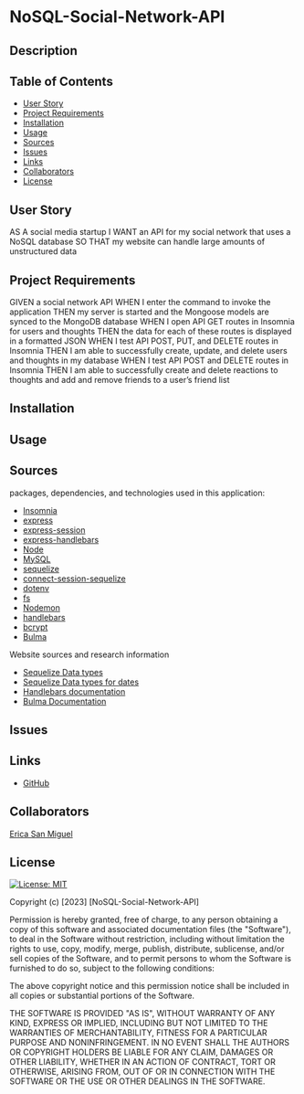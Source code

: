 # NoSQL-Social-Network-API

## Description



## Table of Contents
* [User Story](#user-story)
* [Project Requirements](#project-requirements)
* [Installation](#installation)
* [Usage](#usage)
* [Sources](#sources)
* [Issues](#issues)
* [Links](#links)
* [Collaborators](#collaborators)
* [License](#license)

## User Story
AS A social media startup
I WANT an API for my social network that uses a NoSQL database
SO THAT my website can handle large amounts of unstructured data

## Project Requirements
GIVEN a social network API
WHEN I enter the command to invoke the application
THEN my server is started and the Mongoose models are synced to the MongoDB database
WHEN I open API GET routes in Insomnia for users and thoughts
THEN the data for each of these routes is displayed in a formatted JSON
WHEN I test API POST, PUT, and DELETE routes in Insomnia
THEN I am able to successfully create, update, and delete users and thoughts in my database
WHEN I test API POST and DELETE routes in Insomnia
THEN I am able to successfully create and delete reactions to thoughts and add and remove friends to a user’s friend list

## Installation

## Usage


## Sources
packages, dependencies, and technologies used in this application:

* [Insomnia](https://docs.insomnia.rest/)
* [express](https://expressjs.com/)
* [express-session](https://www.npmjs.com/package/express-session)
* [express-handlebars](https://www.npmjs.com/package/express-handlebars)
* [Node](https://nodejs.org/en/docs)
* [MySQL](https://dev.mysql.com/doc/)
* [sequelize](https://sequelize.org/master/)
* [connect-session-sequelize](https://www.npmjs.com/package/connect-session-sequelize)
* [dotenv](https://www.npmjs.com/package/dotenv)
* [fs](https://nodejs.org/api/fs.html)
* [Nodemon](https://nodemon.io/)
* [handlebars](https://handlebarsjs.com/)
* [bcrypt](https://www.npmjs.com/package/bcrypt)
* [Bulma](https://bulma.io/documentation/overview/start/)

Website sources and research information 
- [Sequelize Data types](https://sequelize.org/docs/v7/models/data-types/)
- [Sequelize Data types for dates](https://sebhastian.com/sequelize-date-format/)
- [Handlebars documentation](https://docs.airship.com/guides/messaging/user-guide/personalization/handlebars/basics/)
- [Bulma Documentation](https://bulma.io/documentation/overview/start/)

## Issues

## Links

- [GitHub](https://github.com/erica-210/NoSQL-Social-Network-API)

## Collaborators
[Erica San Miguel](https://github.com/erica-210)

## License
[![License: MIT](https://img.shields.io/badge/License-MIT-yellow.svg)](https://opensource.org/licenses/MIT)

Copyright (c) [2023] [NoSQL-Social-Network-API]

Permission is hereby granted, free of charge, to any person obtaining a copy
of this software and associated documentation files (the "Software"), to deal
in the Software without restriction, including without limitation the rights
to use, copy, modify, merge, publish, distribute, sublicense, and/or sell
copies of the Software, and to permit persons to whom the Software is
furnished to do so, subject to the following conditions:

The above copyright notice and this permission notice shall be included in all
copies or substantial portions of the Software.

THE SOFTWARE IS PROVIDED "AS IS", WITHOUT WARRANTY OF ANY KIND, EXPRESS OR
IMPLIED, INCLUDING BUT NOT LIMITED TO THE WARRANTIES OF MERCHANTABILITY,
FITNESS FOR A PARTICULAR PURPOSE AND NONINFRINGEMENT. IN NO EVENT SHALL THE
AUTHORS OR COPYRIGHT HOLDERS BE LIABLE FOR ANY CLAIM, DAMAGES OR OTHER
LIABILITY, WHETHER IN AN ACTION OF CONTRACT, TORT OR OTHERWISE, ARISING FROM,
OUT OF OR IN CONNECTION WITH THE SOFTWARE OR THE USE OR OTHER DEALINGS IN THE
SOFTWARE.